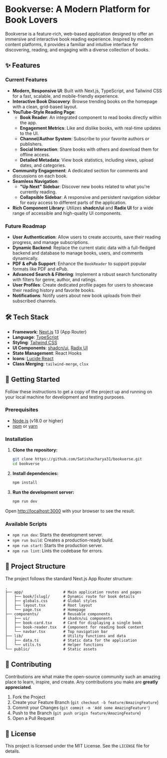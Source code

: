 # Bookverse: A Modern Platform for Book Lovers

Bookverse is a feature-rich, web-based application designed to offer an immersive and interactive book reading experience. Inspired by modern content platforms, it provides a familiar and intuitive interface for discovering, reading, and engaging with a diverse collection of books.

## ✨ Features

### Current Features

- **Modern, Responsive UI**: Built with Next.js, TypeScript, and Tailwind CSS for a fast, scalable, and mobile-friendly experience.
- **Interactive Book Discovery**: Browse trending books on the homepage with a clean, grid-based layout.
- **YouTube-Style Reading Page**:
  - **Book Reader**: An integrated component to read books directly within the app.
  - **Engagement Metrics**: Like and dislike books, with real-time updates to the UI.
  - **Channel/Author System**: Subscribe to your favorite authors or publishers.
  - **Social Interaction**: Share books with others and download them for offline access.
  - **Detailed Metadata**: View book statistics, including views, upload dates, and categories.
- **Community Engagement**: A dedicated section for comments and discussions on each book.
- **Seamless Navigation**:
  - **"Up Next" Sidebar**: Discover new books related to what you're currently reading.
  - **Collapsible Sidebar**: A responsive and persistent navigation sidebar for easy access to different parts of the application.
- **Rich Component Library**: Utilizes **shadcn/ui** and **Radix UI** for a wide range of accessible and high-quality UI components.

### Future Roadmap

- **User Authentication**: Allow users to create accounts, save their reading progress, and manage subscriptions.
- **Dynamic Backend**: Replace the current static data with a full-fledged backend and database to manage books, users, and comments dynamically.
- **PDF & ePub Support**: Enhance the `BookReader` to support popular formats like PDF and ePub.
- **Advanced Search & Filtering**: Implement a robust search functionality with filters for genre, author, and ratings.
- **User Profiles**: Create dedicated profile pages for users to showcase their reading history and favorite books.
- **Notifications**: Notify users about new book uploads from their subscribed channels.

## 🛠️ Tech Stack

- **Framework**: [Next.js](https://nextjs.org/) 13 (App Router)
- **Language**: [TypeScript](https://www.typescriptlang.org/)
- **Styling**: [Tailwind CSS](https://tailwindcss.com/)
- **UI Components**: [shadcn/ui](https://ui.shadcn.com/), [Radix UI](https://www.radix-ui.com/)
- **State Management**: React Hooks
- **Icons**: [Lucide React](https://lucide.dev/)
- **Class Merging**: `tailwind-merge`, `clsx`

## 🚀 Getting Started

Follow these instructions to get a copy of the project up and running on your local machine for development and testing purposes.

### Prerequisites

- [Node.js](https://nodejs.org/en/) (v18.0 or higher)
- [npm](https://www.npmjs.com/) or [yarn](https://yarnpkg.com/)

### Installation

1.  **Clone the repository:**
    ```bash
    git clone https://github.com/Satishacharya31/bookverse.git
    cd bookverse
    ```

2.  **Install dependencies:**
    ```bash
    npm install
    ```

3.  **Run the development server:**
    ```bash
    npm run dev
    ```

Open [http://localhost:3000](http://localhost:3000) with your browser to see the result.

### Available Scripts

- `npm run dev`: Starts the development server.
- `npm run build`: Creates a production-ready build.
- `npm run start`: Starts the production server.
- `npm run lint`: Lints the codebase for errors.

## 📂 Project Structure

The project follows the standard Next.js App Router structure:

```
.
├── app/                  # Main application routes and pages
│   ├── book/[slug]/      # Dynamic route for book details
│   ├── globals.css       # Global styles
│   ├── layout.tsx        # Root layout
│   └── page.tsx          # Homepage
├── components/           # Reusable components
│   ├── ui/               # shadcn/ui components
│   ├── book-card.tsx     # Card for displaying a single book
│   ├── book-reader.tsx   # Component for reading book content
│   └── navbar.tsx        # Top navigation bar
├── lib/                  # Utility functions and data
│   ├── data.ts           # Static data for the application
│   └── utils.ts          # Helper functions
└── public/               # Static assets
```

## 🤝 Contributing

Contributions are what make the open-source community such an amazing place to learn, inspire, and create. Any contributions you make are **greatly appreciated**.

1.  Fork the Project
2.  Create your Feature Branch (`git checkout -b feature/AmazingFeature`)
3.  Commit your Changes (`git commit -m 'Add some AmazingFeature'`)
4.  Push to the Branch (`git push origin feature/AmazingFeature`)
5.  Open a Pull Request

## 📄 License

This project is licensed under the MIT License. See the `LICENSE` file for details.
